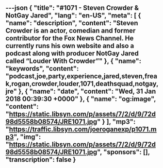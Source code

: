 ---json
{
  "title": "#1071 - Steven Crowder & NotGay Jared",
  "lang": "en-US",
  "meta": [
    {
      "name": "description",
      "content": "Steven Crowder is an actor, comedian and former contributor for the Fox News Channel. He currently runs his own website and also a podcast along with producer NotGay Jared called “Louder With Crowder”"
    },
    {
      "name": "keywords",
      "content": "podcast,joe,party,experience,jared,steven,freak,rogan,crowder,louder,1071,deathsquad,notgay,jre"
    },
    {
      "name": "date",
      "content": "Wed, 31 Jan 2018 00:39:30 +0000"
    },
    {
      "name": "og:image",
      "content": "https://static.libsyn.com/p/assets/7/2/d/9/72d98d5558b08574/JRE1071.jpg"
    }
  ],
  "mp3": "https://traffic.libsyn.com/joeroganexp/p1071.mp3",
  "img": "https://static.libsyn.com/p/assets/7/2/d/9/72d98d5558b08574/JRE1071.jpg",
  "sponsors": [],
  "transcription": false
}
---
<episode-header />

<timemark seconds="0" />

<transcribe-call-to-action />

<episode-footer />